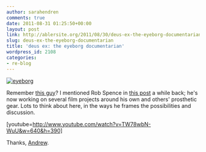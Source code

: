 ```yaml
---
author: sarahendren
comments: true
date: 2011-08-31 01:25:50+00:00
layout: post
link: http://ablersite.org/2011/08/30/deus-ex-the-eyeborg-documentarian/
slug: deus-ex-the-eyeborg-documentarian
title: 'deus ex: the eyeborg documentarian'
wordpress_id: 2108
categories:
- re-blog
---
```


[![eyeborg](http://ablersite.files.wordpress.com/2011/08/eyeborg1.jpg)](http://ablersite.files.wordpress.com/2011/08/eyeborg1.jpg)

Remember [this guy](http://www.eyeborgblog.com/)? I mentioned Rob Spence in [this post](http://www.ablersite.org/2011/03/whats-wrong-with-prosthetics-porn-part-ii/) a while back; he's now working on several film projects around his own and others' prosthetic gear. Lots to think about here, in the ways he frames the possibilities and discussion.

[youtube=http://www.youtube.com/watch?v=TW78wbN-WuU&w=640&h=390]

Thanks, [Andrew](http://andrewsempere.org/).
